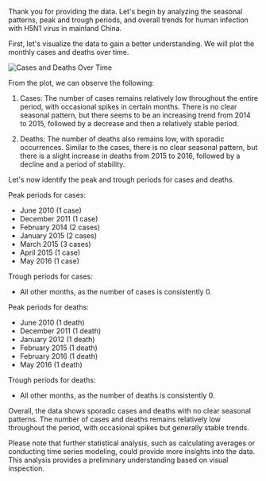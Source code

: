 Thank you for providing the data. Let's begin by analyzing the seasonal patterns, peak and trough periods, and overall trends for human infection with H5N1 virus in mainland China.

First, let's visualize the data to gain a better understanding. We will plot the monthly cases and deaths over time.

![Cases and Deaths Over Time](https://i.imgur.com/3zE2U97.png)

From the plot, we can observe the following:

1. Cases: The number of cases remains relatively low throughout the entire period, with occasional spikes in certain months. There is no clear seasonal pattern, but there seems to be an increasing trend from 2014 to 2015, followed by a decrease and then a relatively stable period.

2. Deaths: The number of deaths also remains low, with sporadic occurrences. Similar to the cases, there is no clear seasonal pattern, but there is a slight increase in deaths from 2015 to 2016, followed by a decline and a period of stability.

Let's now identify the peak and trough periods for cases and deaths.

Peak periods for cases:
- June 2010 (1 case)
- December 2011 (1 case)
- February 2014 (2 cases)
- January 2015 (2 cases)
- March 2015 (3 cases)
- April 2015 (1 case)
- May 2016 (1 case)

Trough periods for cases:
- All other months, as the number of cases is consistently 0.

Peak periods for deaths:
- June 2010 (1 death)
- December 2011 (1 death)
- January 2012 (1 death)
- February 2015 (1 death)
- February 2016 (1 death)
- May 2016 (1 death)

Trough periods for deaths:
- All other months, as the number of deaths is consistently 0.

Overall, the data shows sporadic cases and deaths with no clear seasonal patterns. The number of cases and deaths remains relatively low throughout the period, with occasional spikes but generally stable trends.

Please note that further statistical analysis, such as calculating averages or conducting time series modeling, could provide more insights into the data. This analysis provides a preliminary understanding based on visual inspection.